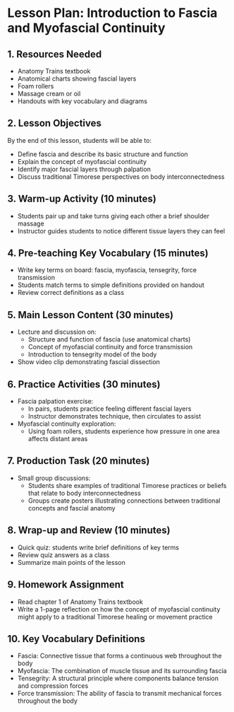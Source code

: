 # Lesson Plan: Introduction to Fascia and Myofascial Continuity

## 1. Resources Needed

- Anatomy Trains textbook
- Anatomical charts showing fascial layers
- Foam rollers
- Massage cream or oil
- Handouts with key vocabulary and diagrams

## 2. Lesson Objectives

By the end of this lesson, students will be able to:
- Define fascia and describe its basic structure and function
- Explain the concept of myofascial continuity 
- Identify major fascial layers through palpation
- Discuss traditional Timorese perspectives on body interconnectedness

## 3. Warm-up Activity (10 minutes)

- Students pair up and take turns giving each other a brief shoulder massage
- Instructor guides students to notice different tissue layers they can feel

## 4. Pre-teaching Key Vocabulary (15 minutes)

- Write key terms on board: fascia, myofascia, tensegrity, force transmission
- Students match terms to simple definitions provided on handout
- Review correct definitions as a class

## 5. Main Lesson Content (30 minutes)

- Lecture and discussion on:
  - Structure and function of fascia (use anatomical charts)
  - Concept of myofascial continuity and force transmission
  - Introduction to tensegrity model of the body
- Show video clip demonstrating fascial dissection

## 6. Practice Activities (30 minutes)

- Fascia palpation exercise:
  - In pairs, students practice feeling different fascial layers
  - Instructor demonstrates technique, then circulates to assist
- Myofascial continuity exploration:
  - Using foam rollers, students experience how pressure in one area affects distant areas

## 7. Production Task (20 minutes)

- Small group discussions:
  - Students share examples of traditional Timorese practices or beliefs that relate to body interconnectedness
  - Groups create posters illustrating connections between traditional concepts and fascial anatomy

## 8. Wrap-up and Review (10 minutes)

- Quick quiz: students write brief definitions of key terms
- Review quiz answers as a class
- Summarize main points of the lesson

## 9. Homework Assignment

- Read chapter 1 of Anatomy Trains textbook
- Write a 1-page reflection on how the concept of myofascial continuity might apply to a traditional Timorese healing or movement practice

## 10. Key Vocabulary Definitions

- Fascia: Connective tissue that forms a continuous web throughout the body
- Myofascia: The combination of muscle tissue and its surrounding fascia
- Tensegrity: A structural principle where components balance tension and compression forces
- Force transmission: The ability of fascia to transmit mechanical forces throughout the body